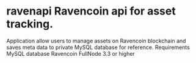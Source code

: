 # ravenapi Ravencoin api for asset tracking.
Application allow users to manage assets on Ravencoin blockchain and saves meta data to private MySQL database for reference.
Requirements
MySQL database
Ravencoin FullNode 3.3 or higher
